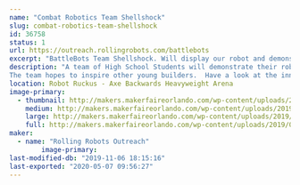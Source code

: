 ```yaml
---
name: "Combat Robotics Team Shellshock"
slug: combat-robotics-team-shellshock
id: 36758
status: 1
url: https://outreach.rollingrobots.com/battlebots
excerpt: "BattleBots Team Shellshock. Will display our robot and demonstrate its turtle power in the battle box."
description: "A team of High School Students will demonstrate their robot Shellshock.  The team participated in BattleBots 2019 and was featured in episode 7.
The team hopes to inspire other young builders.  Have a look at the inner workings of a full body spinner robot with a turtle theme."
location: Robot Ruckus - Axe Backwards Heavyweight Arena
image-primary:
  - thumbnail: http://makers.makerfaireorlando.com/wp-content/uploads/2019/08/TeamShellshock-150x150.jpg
    medium: http://makers.makerfaireorlando.com/wp-content/uploads/2019/08/TeamShellshock-300x200.jpg
    large: http://makers.makerfaireorlando.com/wp-content/uploads/2019/08/TeamShellshock-1024x683.jpg
    full: http://makers.makerfaireorlando.com/wp-content/uploads/2019/08/TeamShellshock.jpg
maker:
  - name: "Rolling Robots Outreach"
        image-primary: 
last-modified-db: "2019-11-06 18:15:16"
last-exported: "2020-05-07 09:56:27"
---
```

